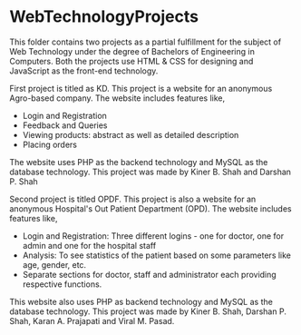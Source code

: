 # WebTechnologyProjects

This folder contains two projects as a partial fulfillment for the subject of Web Technology under the degree of Bachelors of Engineering in Computers. Both the projects use HTML & CSS for designing and JavaScript as the front-end technology.

First project is titled as KD. This project is a website for an anonymous Agro-based company. The website includes features like,
  - Login and Registration
  - Feedback and Queries
  - Viewing products: abstract as well as detailed description
  - Placing orders
  
The website uses PHP as the backend technology and MySQL as the database technology. This project was made by Kiner B. Shah and Darshan P. Shah

Second project is titled OPDF. This project is also a website for an anonymous Hospital's Out Patient Department (OPD). The website includes features like,
  - Login and Registration: Three different logins - one for doctor, one for admin and one for the hospital staff
  - Analysis: To see statistics of the patient based on some parameters like age, gender, etc.
  - Separate sections for doctor, staff and administrator each providing respective functions.

This website also uses PHP as backend technology and MySQL as the database technology. This project was made by Kiner B. Shah, Darshan P. Shah, Karan A. Prajapati and Viral M. Pasad.
